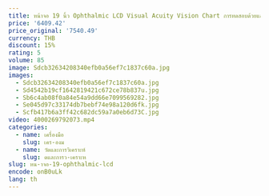 ```yaml
---
title: หน้าจอ 19 นิ้ว Ophthalmic LCD Visual Acuity Vision Chart การทดสอบด้วยแสง Monitor แผนภูมิการทดสอบตา จอแสดงผลแบบมาตรฐาน
price: '6409.42'
price_original: '7540.49'
currency: THB
discount: 15%
rating: 5
volume: 85
image: Sdcb32634208340efb0a56ef7c1837c60a.jpg
images:
  - Sdcb32634208340efb0a56ef7c1837c60a.jpg
  - Sd4542b19cf1642819421c672ce78b837u.jpg
  - Sb6c4ab08f0a84e54a9dd66e7099569282.jpg
  - Se045d97c33174db7bebf74e98a120d6fk.jpg
  - Scfb417b6a3ff42c682dc59a7a0eb6d73C.jpg
video: 4000269792073.mp4
categories:
  - name: เครื่องมือ
    slug: เคร-องม
  - name: วัดและการวิเคราะห์
    slug: ดและการว-เคราะห
slug: หน-าจอ-19-ophthalmic-lcd
encode: onB0uLk
lang: th
---
```

  